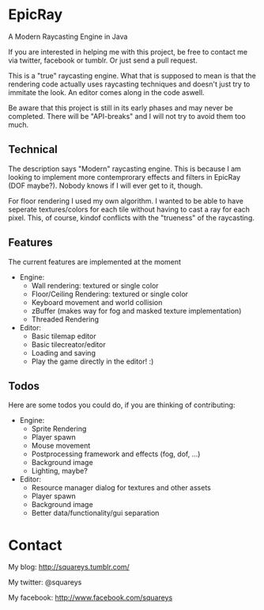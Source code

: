 EpicRay
=======
A Modern Raycasting Engine in Java


If you are interested in helping me with this project, be free to contact me via twitter, facebook or tumblr. Or just send a pull request.

This is a "true" raycasting engine. What that is supposed to mean is that the rendering code actually uses raycasting techniques and doesn't just try to immitate the look. An editor comes along in the code aswell.

Be aware that this project is still in its early phases and may never be completed. There will be "API-breaks" and I will not try to avoid them too much.

Technical
--------

The description says "Modern" raycasting engine. This is because I am looking to implement more contemprorary effects and filters in EpicRay (DOF maybe?). Nobody knows if I will ever get to it, though.

For floor rendering I used my own algorithm. I wanted to be able to have seperate textures/colors for each tile without having to cast a ray for each pixel. This, of course, kindof conflicts with the "trueness" of the raycasting.

Features
--------

The current features are implemented at the moment
- Engine:
  - Wall rendering: textured or single color
  - Floor/Ceiling Rendering: textured or single color
  - Keyboard movement and world collision
  - zBuffer (makes way for fog and masked texture implementation)
  - Threaded Rendering
- Editor: 
  - Basic tilemap editor
  - Basic tilecreator/editor
  - Loading and saving
  - Play the game directly in the editor! :)

Todos
-----

Here are some todos you could do, if you are thinking of contributing:
- Engine:
  - Sprite Rendering
  - Player spawn
  - Mouse movement
  - Postprocessing framework and effects (fog, dof, ...)
  - Background image
  - Lighting, maybe?
- Editor:
  - Resource manager dialog for textures and other assets
  - Player spawn
  - Background image
  - Better data/functionality/gui separation

Contact
=======

My blog: http://squareys.tumblr.com/

My twitter: @squareys

My facebook: http://www.facebook.com/squareys
